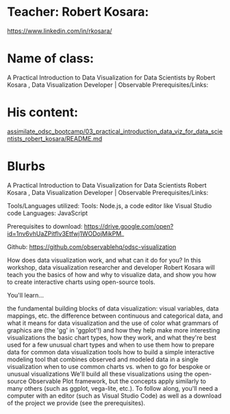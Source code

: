 # Teacher: Robert Kosara: 

https://www.linkedin.com/in/rkosara/

# Name of class: 

A Practical Introduction to Data Visualization for Data Scientists by Robert Kosara , Data Visualization Developer | Observable Prerequisites/Links:

# His content:

[assimilate_odsc_bootcamp/03_practical_introduction_data_viz_for_data_scientists_robert_kosara/README.md](./assimilate_odsc_bootcamp/03_practical_introduction_data_viz_for_data_scientists_robert_kosara/README.md)



# Blurbs

A Practical Introduction to Data Visualization for Data Scientists
Robert Kosara , Data Visualization Developer | Observable Prerequisites/Links:

Tools/Languages utilized: Tools: Node.js, a code editor like Visual Studio code Languages: JavaScript

Prerequisites to download: https://drive.google.com/open?id=1nv6vhUaZPitflv3Etfwj1WODojMikPM_

Github: https://github.com/observablehq/odsc-visualization

How does data visualization work, and what can it do for you? In this workshop, data visualization researcher and developer Robert Kosara will teach you the basics of how and why to visualize data, and show you how to create interactive charts using open-source tools.

You'll learn...

the fundamental building blocks of data visualization: visual variables, data mappings, etc.
the difference between continuous and categorical data, and what it means for data visualization and the use of color
what grammars of graphics are (the 'gg' in 'ggplot'!) and how they help make more interesting visualizations
the basic chart types, how they work, and what they're best used for
a few unusual chart types and when to use them
how to prepare data for common data visualization tools
how to build a simple interactive modeling tool that combines observed and modeled data in a single visualization
when to use common charts vs. when to go for bespoke or unusual visualizations
We'll build all these visualizations using the open-source Observable Plot framework, but the concepts apply similarly to many others (such as ggplot, vega-lite, etc.). To follow along, you'll need a computer with an editor (such as Visual Studio Code) as well as a download of the project we provide (see the prerequisites).


